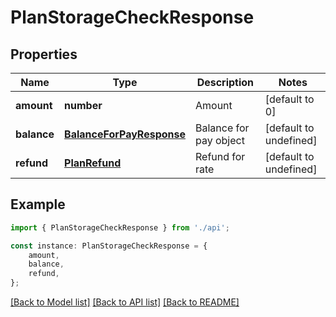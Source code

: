 # PlanStorageCheckResponse


## Properties

Name | Type | Description | Notes
------------ | ------------- | ------------- | -------------
**amount** | **number** | Amount | [default to 0]
**balance** | [**BalanceForPayResponse**](BalanceForPayResponse.md) | Balance for pay object | [default to undefined]
**refund** | [**PlanRefund**](PlanRefund.md) | Refund for rate | [default to undefined]

## Example

```typescript
import { PlanStorageCheckResponse } from './api';

const instance: PlanStorageCheckResponse = {
    amount,
    balance,
    refund,
};
```

[[Back to Model list]](../README.md#documentation-for-models) [[Back to API list]](../README.md#documentation-for-api-endpoints) [[Back to README]](../README.md)
